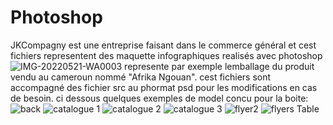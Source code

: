 # Photoshop
JKCompagny est une entreprise faisant dans le commerce général et cest fichiers representent des maquette infographiques realisés avec photoshop
![IMG-20220521-WA0003](https://github.com/Hallow3/Photoshop/assets/122538001/104b85f9-8a7d-4ff9-a1f3-fc1f1cf83e3f)
 represente par exemple lemballage du produit vendu au cameroun nommé "Afrika Ngouan".
cest fichiers sont accompagné des fichier src au phormat psd pour les modifications en cas de besoin.
ci dessous quelques exemples de model concu pour la boite:
![back](https://github.com/Hallow3/Photoshop/assets/122538001/518bdef3-7ca7-4691-b55e-92f7be4b789e)
![catalogue 1](https://github.com/Hallow3/Photoshop/assets/122538001/fee71a4d-4fc6-47fe-ab7b-d2891082ab96)
![catalogue 2](https://github.com/Hallow3/Photoshop/assets/122538001/495c6a54-3d52-443b-bc26-132d732df257)
![catalogue 3](https://github.com/Hallow3/Photoshop/assets/122538001/ceae77dd-fd74-4e8d-8973-febca950d0ce)
![flyer2](https://github.com/Hallow3/Photoshop/assets/122538001/9c68fb9c-6ca6-4c7d-a550-a5bbafa8f987)
![flyers Table ](https://github.com/Hallow3/Photoshop/assets/122538001/ab448d78-6754-45ad-8036-0d9c1d2a79e4)
